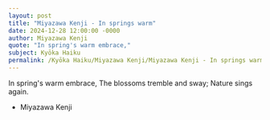 ```yaml
---
layout: post
title: "Miyazawa Kenji - In springs warm"
date: 2024-12-28 12:00:00 -0000
author: Miyazawa Kenji
quote: "In spring's warm embrace,"
subject: Kyōka Haiku
permalink: /Kyōka Haiku/Miyazawa Kenji/Miyazawa Kenji - In springs warm
---
```


In spring's warm embrace,
The blossoms tremble and sway;
Nature sings again.



- Miyazawa Kenji
